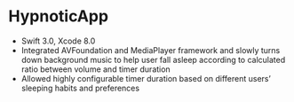 # HypnoticApp
<ul>
<li>Swift 3.0, Xcode 8.0</li>
<li>Integrated AVFoundation and MediaPlayer framework and slowly turns down background music to help user fall asleep according to calculated ratio between volume and timer duration</li>
<li>Allowed highly configurable timer duration based on different users’ sleeping habits and preferences</li>
